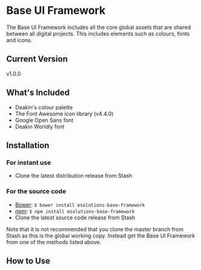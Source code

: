 # Base UI Framework
The Base UI Framework includes all the core global assets that are shared between all digital projects. This includes elements such as colours, fonts and icons.

## Current Version
v1.0.0

## What's Included
* Deakin's colour palette
* The Font Awesome icon library (v4.4.0)
* Google Open Sans font
* Deakin Worldly font

## Installation

### For instant use
* Clone the latest distribution release from Stash

### For the source code
* [Bower](http://bower.io/): `$ bower install esolutions-base-framework`
* [npm](https://www.npmjs.com/): `$ npm install esolutions-base-framework`
* Clone the latest source code release from Stash

Note that it is not recommended that you clone the master branch from Stash as this is the global working copy. Instead get the Base UI Framework from one of the methods listed above.

## How to Use
